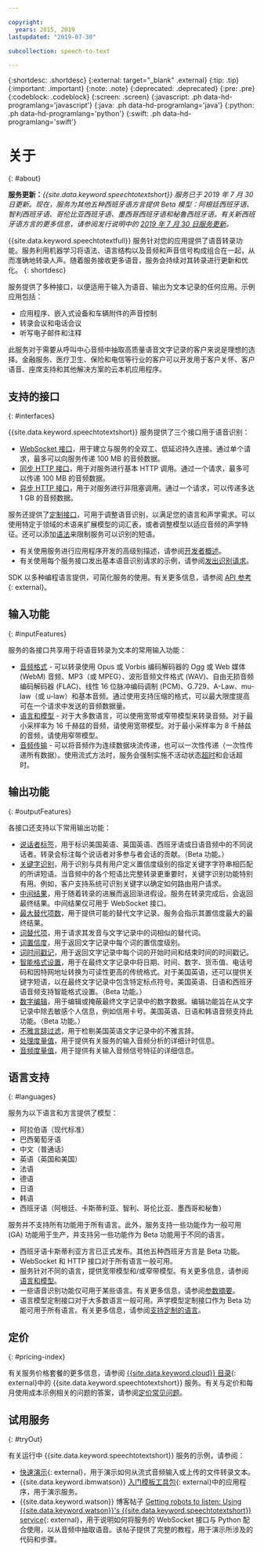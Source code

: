 ```yaml
---

copyright:
  years: 2015, 2019
lastupdated: "2019-07-30"

subcollection: speech-to-text

---
```


{:shortdesc: .shortdesc}
{:external: target="_blank" .external}
{:tip: .tip}
{:important: .important}
{:note: .note}
{:deprecated: .deprecated}
{:pre: .pre}
{:codeblock: .codeblock}
{:screen: .screen}
{:javascript: .ph data-hd-programlang='javascript'}
{:java: .ph data-hd-programlang='java'}
{:python: .ph data-hd-programlang='python'}
{:swift: .ph data-hd-programlang='swift'}

# 关于
{: #about}

**服务更新：***{{site.data.keyword.speechtotextshort}} 服务已于 2019 年 7 月 30 日更新。现在，服务为其他五种西班牙语方言提供 Beta 模型：阿根廷西班牙语、智利西班牙语、哥伦比亚西班牙语、墨西哥西班牙语和秘鲁西班牙语。有关新西班牙语方言的更多信息，请参阅发行说明中的 [2019 年 7 月 30 日服务更新](/docs/services/speech-to-text?topic=speech-to-text-release-notes#July2019)。*

{{site.data.keyword.speechtotextfull}} 服务针对您的应用提供了语音转录功能。服务利用机器学习将语法、语言结构以及音频和声音信号构成组合在一起，从而准确地转录人声。随着服务接收更多语音，服务会持续对其转录进行更新和优化。
{: shortdesc}

服务提供了多种接口，以便适用于输入为语音、输出为文本记录的任何应用。示例应用包括：

-   应用程序、嵌入式设备和车辆附件的声音控制
-   转录会议和电话会议
-   听写电子邮件和注释

此服务对于需要从呼叫中心音频中抽取高质量语音文字记录的客户来说是理想的选择。金融服务、医疗卫生、保险和电信等行业的客户可以开发用于客户关怀、客户语音、座席支持和其他解决方案的云本机应用程序。

## 支持的接口
{: #interfaces}

{{site.data.keyword.speechtotextshort}} 服务提供了三个接口用于语音识别：

-   [WebSocket 接口](/docs/services/speech-to-text?topic=speech-to-text-websockets)，用于建立与服务的全双工、低延迟持久连接。通过单个请求，最多可以向服务传递 100 MB 的音频数据。
-   [同步 HTTP 接口](/docs/services/speech-to-text?topic=speech-to-text-http)，用于对服务进行基本 HTTP 调用。通过一个请求，最多可以传递 100 MB 的音频数据。
-   [异步 HTTP 接口](/docs/services/speech-to-text?topic=speech-to-text-async)，用于对服务进行非阻塞调用。通过一个请求，可以传递多达 1 GB 的音频数据。

服务还提供了[定制接口](/docs/services/speech-to-text?topic=speech-to-text-customization)，可用于调整语音识别，以满足您的语言和声学需求。可以使用特定于领域的术语来扩展模型的词汇表，或者调整模型以适应音频的声学特征。还可以添加[语法](/docs/services/speech-to-text?topic=speech-to-text-grammars)来限制服务可以识别的短语。

-   有关使用服务进行应用程序开发的高级别描述，请参阅[开发者概述](/docs/services/speech-to-text?topic=speech-to-text-developerOverview)。
-   有关使用每个服务接口发出基本语音识别请求的示例，请参阅[发出识别请求](/docs/services/speech-to-text?topic=speech-to-text-basic-request)。

SDK 以多种编程语言提供，可简化服务的使用。有关更多信息，请参阅 [API 参考](https://{DomainName}/apidocs/speech-to-text){: external}。

## 输入功能
{: #inputFeatures}

服务的各接口共享用于将语音转录为文本的常用输入功能：

-   [音频格式](/docs/services/speech-to-text?topic=speech-to-text-audio-formats) - 可以转录使用 Opus 或 Vorbis 编码解码器的 Ogg 或 Web 媒体 (WebM) 音频、MP3（或 MPEG）、波形音频文件格式 (WAV)、自由无损音频编码解码器 (FLAC)、线性 16 位脉冲编码调制 (PCM)、G.729、A-Law、mu-law（或 u-law）和基本音频。通过使用支持压缩的格式，可以最大限度提高可在一个请求中发送的音频数据量。
-   [语言和模型](/docs/services/speech-to-text?topic=speech-to-text-models) - 对于大多数语言，可以使用宽带或窄带模型来转录音频。对于最小采样率为 16 千赫兹的音频，请使用宽带模型。对于最小采样率为 8 千赫兹的音频，请使用窄带模型。
-   [音频传输](/docs/services/speech-to-text?topic=speech-to-text-input#transmission) - 可以将音频作为连续数据块流传递，也可以一次性传递（一次性传递所有数据）。使用流式方法时，服务会强制实施不活动状态[超时](/docs/services/speech-to-text?topic=speech-to-text-input#timeouts)和会话超时。

## 输出功能
{: #outputFeatures}

各接口还支持以下常用输出功能：

-   [说话者标签](/docs/services/speech-to-text?topic=speech-to-text-output#speaker_labels)，用于标识美国英语、英国英语、西班牙语或日语音频中的不同说话者。转录会标注每个说话者对多参与者会话的贡献。（Beta 功能。）
-   [关键字识别](/docs/services/speech-to-text?topic=speech-to-text-output#keyword_spotting)，用于识别与具有用户定义置信度级别的指定关键字字符串相匹配的所讲短语。当音频中的各个短语比完整转录更重要时，关键字识别功能特别有用。例如，客户支持系统可识别关键字以确定如何路由用户请求。
-   [中间结果](/docs/services/speech-to-text?topic=speech-to-text-output#interim)，用于随着转录的进展而返回渐进假设。服务在转录完成后，会返回最终结果。中间结果仅可用于 WebSocket 接口。
-   [最大替代项数](/docs/services/speech-to-text?topic=speech-to-text-output#max_alternatives)，用于提供可能的替代文字记录。服务会指示其置信度最大的最终结果。
-   [词替代项](/docs/services/speech-to-text?topic=speech-to-text-output#word_alternatives)，用于请求其发音与文字记录中的词相似的替代词。
-   [词置信度](/docs/services/speech-to-text?topic=speech-to-text-output#word_confidence)，用于返回文字记录中每个词的置信度级别。
-   [词时间戳记](/docs/services/speech-to-text?topic=speech-to-text-output#word_timestamps)，用于返回文字记录中每个词的开始时间和结束时间的时间戳记。
-   [智能格式设置](/docs/services/speech-to-text?topic=speech-to-text-output#smart_formatting)，用于在最终文字记录中将日期、时间、数字、货币值、电话号码和因特网地址转换为可读性更高的传统格式。对于美国英语，还可以提供关键字短语，以在最终文字记录中包含特定标点符号。美国英语、日语和西班牙语音频支持智能格式设置。（Beta 功能。）
-   [数字编辑](/docs/services/speech-to-text?topic=speech-to-text-output#redaction)，用于编辑或掩蔽最终文字记录中的数字数据。编辑功能旨在从文字记录中除去敏感个人信息，例如信用卡号。美国英语、日语和韩语音频支持此功能。（Beta 功能。）
-   [不雅言辞过滤](/docs/services/speech-to-text?topic=speech-to-text-output#profanity_filter)，用于检剔美国英语文字记录中的不雅言辞。
-   [处理度量值](/docs/services/speech-to-text?topic=speech-to-text-metrics#processing_metrics)，用于提供有关服务的输入音频分析的详细计时信息。
-   [音频度量值](/docs/services/speech-to-text?topic=speech-to-text-metrics#audio_metrics)，用于提供有关输入音频信号特征的详细信息。

## 语言支持
{: #languages}

服务为以下语言和方言提供了模型：

-   阿拉伯语（现代标准）
-   巴西葡萄牙语
-   中文（普通话）
-   英语（英国和美国）
-   法语
-   德语
-   日语
-   韩语
-   西班牙语（阿根廷、卡斯蒂利亚、智利、哥伦比亚、墨西哥和秘鲁）

服务并不支持所有功能用于所有语言。此外，服务支持一些功能作为一般可用 (GA) 功能用于生产，并支持另一些功能作为 Beta 功能用于不同的语言。

-   西班牙语卡斯蒂利亚方言已正式发布。其他五种西班牙方言是 Beta 功能。
-   WebSocket 和 HTTP 接口对于所有语言一般可用。
-   服务针对不同的语言，提供宽带模型和/或窄带模型。有关更多信息，请参阅[语言和模型](/docs/services/speech-to-text?topic=speech-to-text-models)。
-   一些语音识别功能仅可用于某些语言。有关更多信息，请参阅[参数摘要](/docs/services/speech-to-text?topic=speech-to-text-summary)。
-   语言模型定制接口对于大多数语言一般可用。声学模型定制接口作为 Beta 功能可用于所有语言。有关更多信息，请参阅[支持定制的语言](/docs/services/speech-to-text?topic=speech-to-text-customization#languageSupport)。

## 定价
{: #pricing-index}

有关服务价格套餐的更多信息，请参阅 [{{site.data.keyword.cloud}} 目录](https://{DomainName}/catalog/services/speech-to-text){: external}中的 {{site.data.keyword.speechtotextshort}} 服务。有关与定价和每月使用成本示例相关的问题的答案，请参阅[定价常见问题](/docs/services/speech-to-text?topic=speech-to-text-faq-pricing)。

## 试用服务
{: #tryOut}

有关运行中 {{site.data.keyword.speechtotextshort}} 服务的示例，请参阅：

-   [快速演示](https://speech-to-text-demo.ng.bluemix.net/){: external}，用于演示如何从流式音频输入或上传的文件转录文本。
-   {{site.data.keyword.ibmwatson}} [入门模板工具包](http://www.ibm.com/watson/developercloud/starter-kits.html){: external}中的应用程序，用于演示服务。
-   {{site.data.keyword.watson}} 博客帖子 [Getting robots to listen: Using {{site.data.keyword.watson}}'s {{site.data.keyword.speechtotextshort}} service](https://www.ibm.com/blogs/watson/2016/07/getting-robots-listen-using-watsons-speech-text-service/){: external}，用于说明如何将服务的 WebSocket 接口与 Python 配合使用，以从音频中抽取语音。该帖子提供了完整的教程，用于演示所涉及的代码和步骤。
